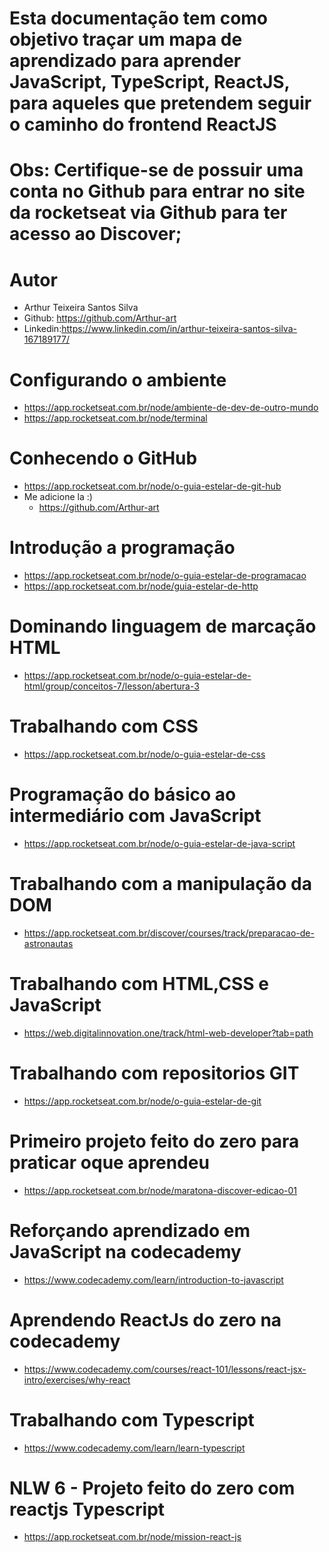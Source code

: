 # Esta documentação tem como objetivo traçar um mapa de aprendizado para aprender JavaScript, TypeScript, ReactJS, para aqueles que pretendem seguir o caminho do frontend ReactJS


# Obs: Certifique-se de possuir uma conta no Github para entrar no site da rocketseat via Github para ter acesso ao Discover;

# Autor 
- Arthur Teixeira Santos Silva
- Github: https://github.com/Arthur-art
- Linkedin:https://www.linkedin.com/in/arthur-teixeira-santos-silva-167189177/


# Configurando o ambiente 
- https://app.rocketseat.com.br/node/ambiente-de-dev-de-outro-mundo
- https://app.rocketseat.com.br/node/terminal

# Conhecendo o GitHub
- https://app.rocketseat.com.br/node/o-guia-estelar-de-git-hub
- Me adicione la :)
	- https://github.com/Arthur-art


# Introdução a programação
- https://app.rocketseat.com.br/node/o-guia-estelar-de-programacao
- https://app.rocketseat.com.br/node/guia-estelar-de-http

# Dominando linguagem de marcação HTML
- https://app.rocketseat.com.br/node/o-guia-estelar-de-html/group/conceitos-7/lesson/abertura-3

# Trabalhando com CSS
- https://app.rocketseat.com.br/node/o-guia-estelar-de-css

# Programação do básico ao intermediário com JavaScript
- https://app.rocketseat.com.br/node/o-guia-estelar-de-java-script

# Trabalhando com a manipulação da DOM
- https://app.rocketseat.com.br/discover/courses/track/preparacao-de-astronautas

# Trabalhando com HTML,CSS e JavaScript
- https://web.digitalinnovation.one/track/html-web-developer?tab=path

# Trabalhando com repositorios GIT
- https://app.rocketseat.com.br/node/o-guia-estelar-de-git

# Primeiro projeto feito do zero para praticar oque aprendeu
- https://app.rocketseat.com.br/node/maratona-discover-edicao-01

# Reforçando aprendizado em JavaScript na codecademy
- https://www.codecademy.com/learn/introduction-to-javascript

# Aprendendo ReactJs do zero na codecademy
- https://www.codecademy.com/courses/react-101/lessons/react-jsx-intro/exercises/why-react

# Trabalhando com Typescript
- https://www.codecademy.com/learn/learn-typescript

# NLW 6 - Projeto feito do zero com reactjs Typescript
- https://app.rocketseat.com.br/node/mission-react-js
